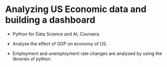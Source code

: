# Analyzing US Economic data and building a dashboard

+ Python for Data Science and AI, Coursera.

+ Analyse the effect of GDP on economy of US.

+ Employment and unemployment rate changes are analysed by using the libraries of python.
